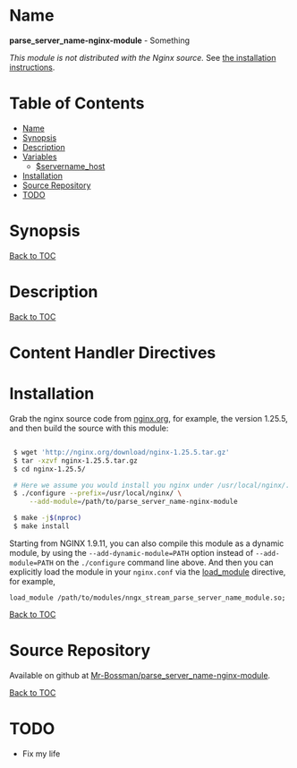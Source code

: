 Name
====

**parse_server_name-nginx-module** - Something

*This module is not distributed with the Nginx source.* See [the installation instructions](#installation).

Table of Contents
=================

* [Name](#name)
* [Synopsis](#synopsis)
* [Description](#description)
* [Variables](#variables)
    * [$servername_host](#servername_host)
* [Installation](#installation)
* [Source Repository](#source-repository)
* [TODO](#todo)


Synopsis
========

[Back to TOC](#table-of-contents)

Description
===========


[Back to TOC](#table-of-contents)

Content Handler Directives
==========================


Installation
============

Grab the nginx source code from [nginx.org](http://nginx.org/), for example,
the version 1.25.5, and then build the source with this module:

```bash

 $ wget 'http://nginx.org/download/nginx-1.25.5.tar.gz'
 $ tar -xzvf nginx-1.25.5.tar.gz
 $ cd nginx-1.25.5/

 # Here we assume you would install you nginx under /usr/local/nginx/.
 $ ./configure --prefix=/usr/local/nginx/ \
     --add-module=/path/to/parse_server_name-nginx-module

 $ make -j$(nproc)
 $ make install
```

Starting from NGINX 1.9.11, you can also compile this module as a dynamic module, by using the `--add-dynamic-module=PATH` option instead of `--add-module=PATH` on the
`./configure` command line above. And then you can explicitly load the module in your `nginx.conf` via the [load_module](http://nginx.org/en/docs/ngx_core_module.html#load_module)
directive, for example,

```nginx
load_module /path/to/modules/nngx_stream_parse_server_name_module.so;
```

[Back to TOC](#table-of-contents)

Source Repository
=================

Available on github at [Mr-Bossman/parse_server_name-nginx-module](https://github.com/Mr-Bossman/parse_server_name-nginx-module).

[Back to TOC](#table-of-contents)

TODO
====

* Fix my life
